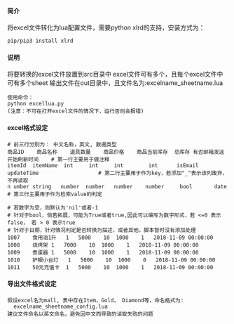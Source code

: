 #### 简介
将excel文件转化为lua配置文件，需要python xlrd的支持，安装方式为：
```
pip/pip3 install xlrd
```
#### 说明
将要转换的excel文件放置到src目录中
excel文件可有多个，且每个excel文件中可有多个sheet
输出文件在out目录中，且文件名为:excelname_sheetname.lua
```
使用命令：
python excellua.py
(注意：不可在打开excel文件的情况下，运行否则会报错)
```

#### excel格式设定
```
# 前三行分别为： 中文名称，英文, 数据类型
商品ID	商品名称	道具数量	商品价格	商品当前库存	总库存	有否邮箱发送	开始刷新时间    # 第一行主要用于做注释
itemId	itemName  int	  int	  int	     int	  isEmail	updateTime                   # 第二行主要用于作为key，若添加"_"表示该列废弃，不再读取
n umber	string	 number	 number	  number	number	   bool	      date               # 第三行主要用于作为检索value的判定

# 若数字为空，则默认为'nil'或者-1
# 针对于bool，倘若拓展，可能为True或者true,因此可以编写为数字形式，若 <=0 表示false， 若 > 0 表示true
# 针对于日期，针对情况判定是否转换为描述，或者其他，脚本暂时没有添加处理
1007	食用油1升	1	5000	10	1000	1	2018-11-09 00:00:00
1008	烧烤架	1	7000	10	1000	1	2018-11-09 00:00:00
1009	煮蛋器	1	5000	10	1000	1	2018-11-09 00:00:00
1010	护眼小台灯	1	5000	10	1000	0	2018-11-09 00:00:00
1011	50元充值卡	1	5000	10	1000	1	2018-11-09 00:00:00
```

#### 导出文件格式设定
```
假设excel名为mall, 表中存在Item，Gold， Diamond等，命名格式为:
  excelname_sheetname_config.lua
建议文件命名以英文命名，避免因中文而导致的读取失败的问题
```
